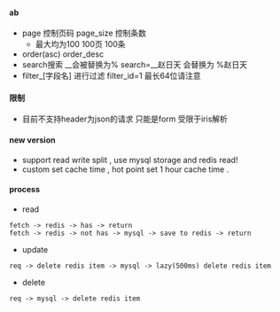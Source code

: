 #### ab

* page 控制页码 page_size 控制条数
    * 最大均为100 100页 100条
* order(asc) order_desc
* search搜索 __会被替换为% search=__赵日天 会替换为 %赵日天
* filter_[字段名] 进行过滤 filter_id=1 最长64位请注意

#### 限制
* 目前不支持header为json的请求 只能是form 受限于iris解析

#### new version
* support read write split , use mysql storage and redis read!
* custom set cache time , hot point set 1 hour cache time .

#### process
* read
```
fetch -> redis -> has -> return
fetch -> redis -> not has -> mysql -> save to redis -> return
```
* update
```
req -> delete redis item -> mysql -> lazy(500ms) delete redis item
```
* delete
```
req -> mysql -> delete redis item
```
